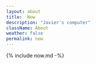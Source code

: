 ```yaml
---
layout: about
title:  Now
description: "Javier's computer"
className: About
weather: false
permalink: now
---
```

{% include now.md -%}
